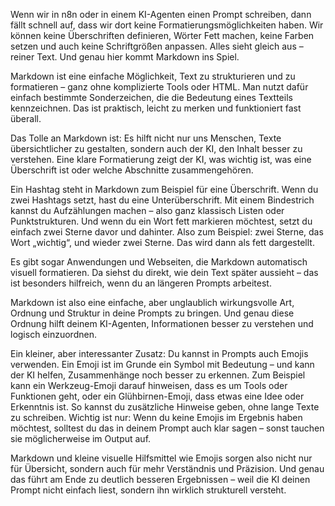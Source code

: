 Wenn wir in n8n oder in einem KI-Agenten einen Prompt schreiben, dann fällt schnell auf, dass wir dort keine Formatierungsmöglichkeiten haben.
Wir können keine Überschriften definieren, Wörter Fett machen, keine Farben setzen und auch keine Schriftgrößen anpassen. Alles sieht gleich aus – reiner Text.
Und genau hier kommt Markdown ins Spiel.

Markdown ist eine einfache Möglichkeit, Text zu strukturieren und zu formatieren – ganz ohne komplizierte Tools oder HTML.
Man nutzt dafür einfach bestimmte Sonderzeichen, die die Bedeutung eines Textteils kennzeichnen.
Das ist praktisch, leicht zu merken und funktioniert fast überall.

Das Tolle an Markdown ist: Es hilft nicht nur uns Menschen, Texte übersichtlicher zu gestalten, sondern auch der KI, den Inhalt besser zu verstehen.
Eine klare Formatierung zeigt der KI, was wichtig ist, was eine Überschrift ist oder welche Abschnitte zusammengehören.

Ein Hashtag steht in Markdown zum Beispiel für eine Überschrift. Wenn du zwei Hashtags setzt, hast du eine Unterüberschrift.
Mit einem Bindestrich kannst du Aufzählungen machen – also ganz klassisch Listen oder Punktstrukturen.
Und wenn du ein Wort fett markieren möchtest, setzt du einfach zwei Sterne davor und dahinter.
Also zum Beispiel: zwei Sterne, das Wort „wichtig“, und wieder zwei Sterne. Das wird dann als fett dargestellt.

Es gibt sogar Anwendungen und Webseiten, die Markdown automatisch visuell formatieren.
Da siehst du direkt, wie dein Text später aussieht – das ist besonders hilfreich, wenn du an längeren Prompts arbeitest.

Markdown ist also eine einfache, aber unglaublich wirkungsvolle Art, Ordnung und Struktur in deine Prompts zu bringen.
Und genau diese Ordnung hilft deinem KI-Agenten, Informationen besser zu verstehen und logisch einzuordnen.

Ein kleiner, aber interessanter Zusatz: Du kannst in Prompts auch Emojis verwenden.
Ein Emoji ist im Grunde ein Symbol mit Bedeutung – und kann der KI helfen, Zusammenhänge noch besser zu erkennen.
Zum Beispiel kann ein Werkzeug-Emoji darauf hinweisen, dass es um Tools oder Funktionen geht, oder ein Glühbirnen-Emoji, dass etwas eine Idee oder Erkenntnis ist.
So kannst du zusätzliche Hinweise geben, ohne lange Texte zu schreiben.
Wichtig ist nur: Wenn du keine Emojis im Ergebnis haben möchtest, solltest du das in deinem Prompt auch klar sagen – sonst tauchen sie möglicherweise im Output auf.

Markdown und kleine visuelle Hilfsmittel wie Emojis sorgen also nicht nur für Übersicht, sondern auch für mehr Verständnis und Präzision.
Und genau das führt am Ende zu deutlich besseren Ergebnissen – weil die KI deinen Prompt nicht einfach liest, sondern ihn wirklich strukturell versteht.
